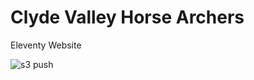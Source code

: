 # Clyde Valley Horse Archers
Eleventy Website

![s3 push](https://github.com/midtownsystems/clydevalleyhorsearchers/actions/workflows/main.yml/badge.svg)

